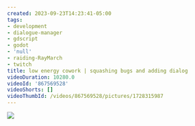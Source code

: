 ```yaml
---
created: 2023-09-23T14:23:41-05:00
tags:
- development
- dialogue-manager
- gdscript
- godot
- 'null'
- raiding-RayMarch
- twitch
title: low energy cowork | squashing bugs and adding dialog
videoDuration: 10280.0
videoId: '867569528'
videoShorts: []
videoThumbId: /videos/867569528/pictures/1728315987
---
```


![](20230923192341.jpg)
